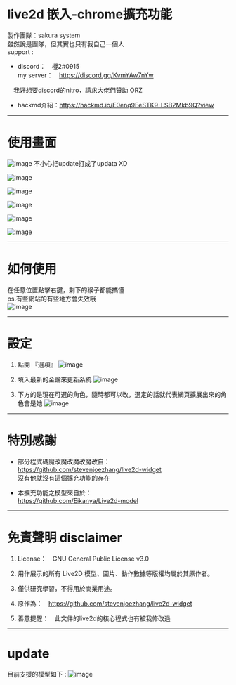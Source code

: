 # live2d 嵌入-chrome擴充功能

製作團隊：sakura system<br>
雖然說是團隊，但其實也只有我自己一個人<br>
support : <br>
- discord：　櫻2#0915<br>
  my server：　https://discord.gg/KvmYAw7nYw<br>
  
　我好想要discord的nitro，請求大佬們贊助 ORZ<br>

- hackmd介紹：https://hackmd.io/E0enq9EeSTK9-LSB2Mkb9Q?view<br>
---

# 使用畫面

![image](https://media.discordapp.net/attachments/921704490778894368/922443716864667728/unknown.png)
不小心把update打成了updata XD<br>

![image](https://media.discordapp.net/attachments/921704490778894368/922450165120524338/unknown.png)

![image](https://media.discordapp.net/attachments/921704490778894368/923972023447855144/unknown.png)

![image](https://media.discordapp.net/attachments/921704490778894368/923930534097342505/unknown.png)

![image](https://media.discordapp.net/attachments/921704490778894368/923950449483198494/unknown.png)

![image](https://media.discordapp.net/attachments/921704490778894368/923973774393626675/unknown.png)

---

# 如何使用

在任意位置點擊右鍵，剩下的猴子都能搞懂<br>
ps.有些網站的有些地方會失效哦<br>
![image](https://media.discordapp.net/attachments/921704490778894368/922444464671305758/unknown.png)

---

# 設定

1. 點開 『選項』
![image](https://media.discordapp.net/attachments/921704490778894368/922877004578172948/unknown.png)

2. 填入最新的金鑰來更新系統
![image](https://media.discordapp.net/attachments/921704490778894368/923938294662856734/unknown.png)

3. 下方的是現在可選的角色，隨時都可以改，選定的話就代表網頁擴展出來的角色會是她
![image](https://media.discordapp.net/attachments/921704490778894368/923939068545482762/unknown.png)
---

# 特別感謝

- 部分程式碼魔改魔改魔改魔改自：<br>
https://github.com/stevenjoezhang/live2d-widget<br>
沒有他就沒有這個擴充功能的存在<br>


- 本擴充功能之模型來自於：<br>
https://github.com/Eikanya/Live2d-model

---

# 免責聲明 disclaimer

1. License：　GNU General Public License v3.0<br>

2. 用作展示的所有 Live2D 模型、圖片、動作數據等版權均屬於其原作者。

3. 僅供研究學習，不得用於商業用途。<br>

4. 原作為：　https://github.com/stevenjoezhang/live2d-widget<br>

5. 善意提醒：　此文件的live2d的核心程式也有被我修改過<br>

---

# update

目前支援的模型如下 :
![image](https://media.discordapp.net/attachments/921704490778894368/923973326316109824/unknown.png)
